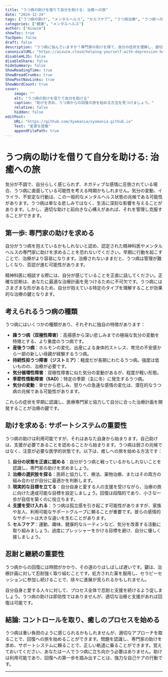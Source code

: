```yaml
---
title: "うつ病の助けを借りて自分を助ける: 治癒への旅"
date: "2024-12-24"
tags: ["うつ病の助け", "メンタルヘルス", "セルフケア", "うつ病治療", "うつ病への対処"]
categories: ["健康", "メンタルヘルス"]
author: ["Aixwim"]
showToc: true
TocOpen: false
draft: false
description: "うつ病に悩んでいますか？専門家の助けを得て、自分の症状を理解し、適切な治療を受けることで、癒しへの第一歩を踏み出しましょう。"
canonicalURL: "https://aixwim.cloud/helping-yourself-with-depression-help"
disableHLJS: false
disableShare: false
hideSummary: false
ShowReadingTime: true
ShowBreadCrumbs: true
ShowPostNavLinks: true
ShowWordCount: true
cover:
    image: ""
    alt: "うつ病の助けを借りて自分を助ける"
    caption: "助けを求め、うつ病からの回復の旅を始める方法を見つけましょう。"
    relative: false
    hidden: false
editPost:
    URL: "https://github.com/Xyomania/xyomania.github.io"
    Text: "変更を提案"
    appendFilePath: true
---
```


# うつ病の助けを借りて自分を助ける: 治癒への旅

気分が不調で、自分らしく感じられず、ネガティブな感情に圧倒されている場合、うつ病に直面している可能性を考える時期かもしれません。気分の変動、イライラ、不安定な行動は、この一般的なメンタルヘルス状態の兆候である可能性があります。うつ病は単なる悲しみではなく、生活に深刻な影響を与えることがあります。しかし、適切な助けと前向きな心構えがあれば、それを管理し克服することができます。

## 第一歩: 専門家の助けを求める

自分がうつ病を抱えているかもしれないと認め、認定された精神科医やメンタルヘルスの専門家に助けを求めることを恐れないでください。早期に行動を起こすことで、治療がより容易になります。治療されないままだと、うつ病は管理が難しくなり、否認が進む可能性があります。

精神科医に相談する際には、自分が感じていることを正直に話してください。正確な診断は、あなたに最適な治療計画を見つけるために不可欠です。うつ病にはさまざまな形があるため、自分が抱えている特定のタイプを理解することが効果的な治療の鍵となります。

## 考えられるうつ病の種類

うつ病にはいくつかの種類があり、それぞれに独自の特徴があります：

- **躁うつ病（双極性障害）**：高揚感から深い悲しみまでの極端な気分の変動を特徴とする、より重度のうつ病です。
- **産後うつ病**：ホルモンの変化、出産による身体的ストレス、育児の不安感から一部の新しい母親が経験するうつ病。
- **持続性抑うつ障害（ジストミア）**：軽度だが長期にわたるうつ病。強度は低いものの、治療が必要です。
- **気分循環性障害**：双極性障害に似た気分の変動があるが、程度が軽い形態。
- **季節性情動障害（SAD）**：特定の季節（主に冬）に発生するうつ病。
- **気分の変動**：幸せから悲しみ、怒りへの急速な感情の変化は、潜在的なうつ病の兆候である可能性があります。

これらの症状を早期に認識し、医療専門家と協力して自分に合った治療計画を開発することが治療の鍵です。

## 助けを求める: サポートシステムの重要性

うつ病の助けは利用可能ですが、それはあなた自身から始まります。自己助けは、支援が必要であることを認めることから始まります。うつ病は弱さの兆候ではなく、注意が必要な医学的状態です。以下は、癒しへの旅を始める方法です：

1. **自分の状態を正直に認める**：自分がうつ病と戦っているかもしれないことを認識し、専門家の助けを求めましょう。
2. **治療の選択肢を探る**：医師と協力して、療法、薬物治療、またはその両方の組み合わせが自分に最適かを判断します。
3. **現実的な目標を立てる**：自分自身と愛する人の支援を受けながら、治療の旅に向けた達成可能な目標を設定しましょう。回復は段階的であり、小さな一歩が自信を築くのに役立ちます。
4. **支援を受け入れる**：うつ病は孤立感を引き起こす可能性がありますが、家族や友人、利用可能なサポートグループに頼ることが重要です。彼らの感情的なサポートは大きな違いを生むことがあります。
5. **セルフケア**：運動、趣味、健康的なルーティンなど、気分を改善する活動に取り組みましょう。過度にプレッシャーをかける目標を避け、自分に優しく接しましょう。

## 忍耐と継続の重要性

うつ病からの回復には時間がかかり、その道のりはしばしば遅いです。鍵は、治療計画に対して忍耐強く取り組むことです。処方された薬を服用し、セラピーセッションに参加し続けることで、徐々に進展が見られるかもしれません。

自分自身と愛する人々に対して、プロセス全体で忍耐と支援を続けるよう促しましょう。うつ病の助けは即効性ではありませんが、適切な治療と支援があれば回復は可能です。

## 結論: コントロールを取り、癒しのプロセスを始める

うつ病は重い負担のように感じられるかもしれませんが、適切なアプローチを取ることで、回復への旅を始めることができます。問題を認識し、専門家の助けを求め、サポートシステムに頼ることで、正しい軌道に乗ることができます。覚えておいてください、あなたは一人でうつ病に立ち向かう必要はありません。助けは利用可能であり、回復への第一歩を踏み出すことは、強力な自己ケアの行動です。

---
